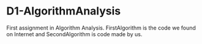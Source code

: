 # D1-AlgorithmAnalysis
First assignment in Algorithm Analysis. FirstAlgorithm is the code we found on Internet and SecondAlgorithm  is code made by us.

